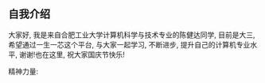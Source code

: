 ## 自我介绍
大家好, 我是来自合肥工业大学计算机科学与技术专业的陈健达同学, 目前是大三, 希望通过一生一芯这个平台, 与大家一起学习, 不断进步, 提升自己的计算机专业水平, 谢谢!也在这里, 祝大家国庆节快乐!

精神力量: